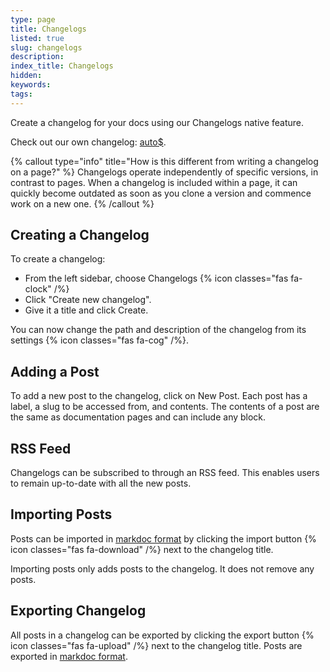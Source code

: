 ```yaml
---
type: page
title: Changelogs
listed: true
slug: changelogs
description: 
index_title: Changelogs
hidden: 
keywords: 
tags: 
---
```


Create a changelog for your docs using our Changelogs native feature.

Check out our own changelog: [auto$](/product-updates).

{% callout type="info" title="How is this different from writing a changelog on a page?" %}
Changelogs operate independently of specific versions, in contrast to pages. When a changelog is included within a page, it can quickly become outdated as soon as you clone a version and commence work on a new one.
{% /callout %}

## Creating a Changelog

To create a changelog:

- From the left sidebar, choose Changelogs {% icon classes="fas fa-clock" /%}
- Click "Create new changelog".
- Give it a title and click Create.

You can now change the path and description of the changelog from its settings {% icon classes="fas fa-cog" /%}.

## Adding a Post

To add a new post to the changelog, click on New Post. Each post has a label, a slug to be accessed from, and contents. The contents of a post are the same as documentation pages and can include any block.

## RSS Feed

Changelogs can be subscribed to through an RSS feed. This enables users to remain up-to-date with all the new posts.

## Importing Posts

Posts can be imported in [markdoc format](/support-center/markdoc-format#changelog) by clicking the import button {% icon classes="fas fa-download" /%} next to the changelog title.

Importing posts only adds posts to the changelog. It does not remove any posts.

## Exporting Changelog

All posts in a changelog can be exported by clicking the export button {% icon classes="fas fa-upload" /%} next to the changelog title. Posts are exported in [markdoc format](/support-center/markdoc-format).
